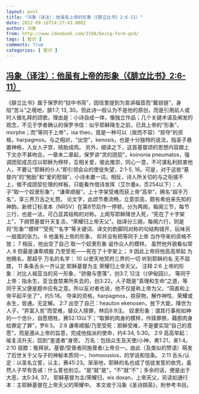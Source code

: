 ```yaml
---
layout: post
title: "冯象（译注）：他虽有上帝的形象（《腓立比书》2:6-11）"
date: 2022-09-16T14:27:43.000Z
author: 冯象
from: http://www.ideobook.com/3198/being-form-god/
tags: [ 智识 ]
comments: True
categories: [ 智识 ]
---
```

<!--1663338463000-->
[冯象（译注）：他虽有上帝的形象（《腓立比书》2:6-11）](http://www.ideobook.com/3198/being-form-god/)
------

<div>
《腓立比书》属于保罗的“狱中书简”，因信里提到为宣讲福音而“戴锁链”，身陷“苦斗”之境地，腓1:7, 13, 30。但此诗一般认为不是他的原创，而是引用前人或时人做礼拜的颂歌。理由是：小诗自成一体，像独立作品；几个关键术语及阐发的观念，不见于学者确认的保罗书信：似乎耶稣降生之前，已具上帝的“形象”，morphe；而“等同于上帝”，isa theo，竟是一种可以（故而不容）“掠夺”的资格，harpagmos。与之相对，“出空”，kenosis，也是十分独特的说法，指圣子悬置神格，入女人子宫，结胎成肉。 另外，细读之下，这首基督颂的思想内容跟上下文亦不甚吻合。一章末二章起，保罗讲“灵的团契”，koinonia pneumatos，强调团契成员应以耶稣为榜样，互相关爱，彼此推崇，同心一意，不可谋私利损害他人，不要让“耶稣的仆人”即引领会众的使徒失望，2:1-5, 16。可是，对于这些“基督内”的“勉励”和“爱的慰辑”，小诗未置一词。相反，诗人所关切的与之衔接不上，做不成团契伦理的样板，只能看作借诗发挥（艾尔曼a，页254以下）：人子“取一个奴隶形象”，“谦卑顺服”，上十字架受难而获上帝“高举”，赐名“超乎万名”，享三界万舌之礼赞。 论文字，此颂节奏流畅，立意崇高，颇有希伯来先知的神韵。新修订标准本（NRSV）在第8节后作一停顿，分为两阕，每阕三节，每节三行，也是一法，可凸显其结构的对称。上阕写耶稣降世入死，“死在了十字架上”，下阕赞基督升天复活，“荣耀归上帝天父”。拙译分三阕，每阕六行，则是将“形象”“模样”“受死”“名字”等关键词、译文的韵脚同对称的句结构错开，玩味另一层面的张力。 6 他虽有上帝的形象， 却并没有把等同于上帝 当作夺来的资格不放； 7 相反，他出空了自己 取一个奴隶形象 诞作众人的模样。 虽然他外貌看似常人 8 但最是谦卑顺服 乃至受死——死在了十字架上； 9 因此上帝将他高高举起 为他赐名，那超乎 万名的名字： 10 以使天地冥府三界的一切 听到耶稣的名 无不屈膝， 11 条条舌头一齐认定 耶稣基督为主 荣耀归上帝天父。 注释 2:6 上帝的形象：对比人祖亚当的另一形象，“骄傲与堕落”，创3:7, 12注（《伊甸园》）。 等同于上帝：指永生，亚当食禁果所失去的，创3:22。人子既是“真理和生命”之道，等同于天父便是题中应有之意。所以反对者也说，他不仅是称上帝为父，“简直和上帝平起平坐了”，约5:18。 夺来的资格，harpagmos，掠获物，解作神性、荣耀或永生，皆通。无定解。 2:7 出空了自己：heauton ekenosen，放下大能，降世为人子，“弃富入贫”而受难，替众人赎罪，林后8:9注。 奴隶形象：谓其行事宛如神的一个忠仆，自愿牺牲，赛52:13以下；“取罪的肉身的模样，作赎罪祭，藉那肉身给罪定了罪”，罗8:3。 2:8 谦卑顺服/乃至受死：耶稣受难，不是要实现“自己的意愿”，而是遵从上帝的旨意，完成他指派的使命，约4:34, 5:30。 2:9 高高举起：喻复活升天，回到“差遣者”身旁。 万名：包括众生及天使/小神，弗1:21，来1:4。 2:10 屈膝：敬拜状。基督/受膏者同施膏者/上帝合一。由此（及类似的赞语）萌发了后世关于父与子的神秘本质同一，homoousios，的学说和信条。 2:11 舌头/认定：以圣名立誓，认主，赛45:23。渐渐地，耶稣的名也成了信徒发誓的依凭，虽然人子早有告诫：什么誓也别立。“是”就“是”，“不”就“不”；多余的话，便是出于大恶，太5:34, 37。 耶稣基督为主/荣耀归，eis doxan，上帝天父，另读如通行本：主耶稣基督在上帝天父的荣耀中。 本文收于冯象《圣诗撷英》，附参考书目。
</div>
